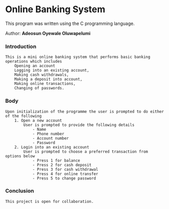 

#  Online Banking System

This program was written using the C programming language.

Author: <strong>Adeosun Oyewale Oluwapelumi</strong>

### Introduction

    This is a mini online banking system that performs basic banking operations which includes
        Opening an account
        Logging into an existing account,
        Making cash withdrawals,
        Making a deposit into account,
        Making online transactions,
        Changing of passwords.

### Body

    Upon initialization of the programme the user is prompted to do either of the following
        1. Open a new account
            User is prompted to provide the following details
                - Name
                - Phone number
                - Account number
                - Password
        2. Login into an existing account
            User is prompted to choose a preferred transaction from options below
                - Press 1 for balance
                - Press 2 for cash deposit
                - Press 3 for cash withdrawal
                - Press 4 for online transfer
                - Press 5 to change password

### Conclusion

    This project is open for collaboration.


